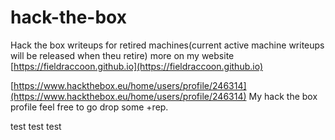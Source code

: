 # hack-the-box

Hack the box writeups for retired machines\(current active machine writeups will be released when theu retire\) more on my website [https://fieldraccoon.github.io](https://fieldraccoon.github.io)

[https://www.hackthebox.eu/home/users/profile/246314](https://www.hackthebox.eu/home/users/profile/246314) My hack the box profile feel free to go drop some +rep.

test test test

